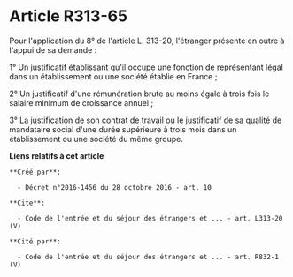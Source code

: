 # Article R313-65

Pour l'application du 8° de l'article L. 313-20, l'étranger présente en outre à l'appui de sa demande : 

1° Un justificatif établissant qu'il occupe une fonction de représentant légal dans un établissement ou une société établie
en France ; 

2° Un justificatif d'une rémunération brute au moins égale à trois fois le salaire minimum de croissance annuel ; 

3° La justification de son contrat de travail ou le justificatif de sa qualité de mandataire social d'une durée supérieure à
trois mois dans un établissement ou une société du même groupe.

**Liens relatifs à cet article**

	**Créé par**:

	  - Décret n°2016-1456 du 28 octobre 2016 - art. 10

	**Cite**:

	  - Code de l'entrée et du séjour des étrangers et ... - art. L313-20 (V)

	**Cité par**:

	  - Code de l'entrée et du séjour des étrangers et ... - art. R832-1 (V)
